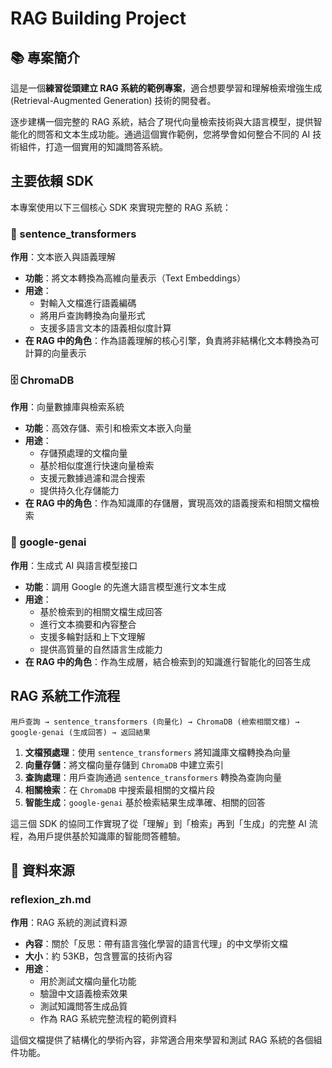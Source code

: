 # RAG Building Project

## 📚 專案簡介

這是一個**練習從頭建立 RAG 系統的範例專案**，適合想要學習和理解檢索增強生成 (Retrieval-Augmented Generation) 技術的開發者。

逐步建構一個完整的 RAG 系統，結合了現代向量檢索技術與大語言模型，提供智能化的問答和文本生成功能。通過這個實作範例，您將學會如何整合不同的 AI 技術組件，打造一個實用的知識問答系統。

## 主要依賴 SDK

本專案使用以下三個核心 SDK 來實現完整的 RAG 系統：

### 🤖 sentence_transformers
**作用**：文本嵌入與語義理解
- **功能**：將文本轉換為高維向量表示（Text Embeddings）
- **用途**：
  - 對輸入文檔進行語義編碼
  - 將用戶查詢轉換為向量形式
  - 支援多語言文本的語義相似度計算
- **在 RAG 中的角色**：作為語義理解的核心引擎，負責將非結構化文本轉換為可計算的向量表示

### 🗄️ ChromaDB
**作用**：向量數據庫與檢索系統
- **功能**：高效存儲、索引和檢索文本嵌入向量
- **用途**：
  - 存儲預處理的文檔向量
  - 基於相似度進行快速向量檢索
  - 支援元數據過濾和混合搜索
  - 提供持久化存儲能力
- **在 RAG 中的角色**：作為知識庫的存儲層，實現高效的語義搜索和相關文檔檢索

### 🧠 google-genai
**作用**：生成式 AI 與語言模型接口
- **功能**：調用 Google 的先進大語言模型進行文本生成
- **用途**：
  - 基於檢索到的相關文檔生成回答
  - 進行文本摘要和內容整合
  - 支援多輪對話和上下文理解
  - 提供高質量的自然語言生成能力
- **在 RAG 中的角色**：作為生成層，結合檢索到的知識進行智能化的回答生成

## RAG 系統工作流程

```
用戶查詢 → sentence_transformers (向量化) → ChromaDB (檢索相關文檔) → google-genai (生成回答) → 返回結果
```

1. **文檔預處理**：使用 `sentence_transformers` 將知識庫文檔轉換為向量
2. **向量存儲**：將文檔向量存儲到 `ChromaDB` 中建立索引
3. **查詢處理**：用戶查詢通過 `sentence_transformers` 轉換為查詢向量
4. **相關檢索**：在 `ChromaDB` 中搜索最相關的文檔片段
5. **智能生成**：`google-genai` 基於檢索結果生成準確、相關的回答

這三個 SDK 的協同工作實現了從「理解」到「檢索」再到「生成」的完整 AI 流程，為用戶提供基於知識庫的智能問答體驗。

## 📄 資料來源

### reflexion_zh.md
**作用**：RAG 系統的測試資料源
- **內容**：關於「反思：帶有語言強化學習的語言代理」的中文學術文檔
- **大小**：約 53KB，包含豐富的技術內容
- **用途**：
  - 用於測試文檔向量化功能
  - 驗證中文語義檢索效果
  - 測試知識問答生成品質
  - 作為 RAG 系統完整流程的範例資料

這個文檔提供了結構化的學術內容，非常適合用來學習和測試 RAG 系統的各個組件功能。
